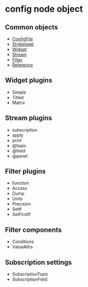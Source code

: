 # config node object

## Common objects

- [ConfigFile](./common/config-file.md)
- [Stylesheet](./common/stylesheet.md)
- [Widget](./common/widget.md)
- [Stream](./common/stream.md)
- [Filter](./common/filter.md)
- [Reference](./common/reference.md)

## Widget plugins

- Simple
- Titled
- Matrix

## Stream plugins

- subscription
- apply
- print
- @topic
- @field
- @panel

## Filter plugins

- function
- Access
- Dump
- Units
- Precision
- SetIf
- SetFirstIf

## Filter components

- Conditions
- ValueAttrs

## Subscription settings

- SubscriptionTopic
- SubscriptionField
